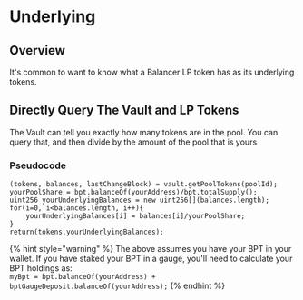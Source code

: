 # Underlying

## Overview

It's common to want to know what a Balancer LP token has as its underlying tokens.

## Directly Query The Vault and LP Tokens

The Vault can tell you exactly how many tokens are in the pool. You can query that, and then divide by the amount of the pool that is yours

### Pseudocode

```
(tokens, balances, lastChangeBlock) = vault.getPoolTokens(poolId);
yourPoolShare = bpt.balanceOf(yourAddress)/bpt.totalSupply();
uint256 yourUnderlyingBalances = new uint256[](balances.length);
for(i=0, i<balances.length, i++){
    yourUnderlyingBalances[i] = balances[i]/yourPoolShare;
}
return(tokens,yourUnderlyingBalances); 
```

{% hint style="warning" %}
The above assumes you have your BPT in your wallet. If you have staked your BPT in a gauge, you'll need to calculate your BPT holdings as:\
`myBpt = bpt.balanceOf(yourAddress) + bptGaugeDeposit.balanceOf(yourAddress);`
{% endhint %}

